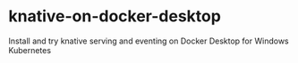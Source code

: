 # knative-on-docker-desktop
 Install and try knative serving and eventing on Docker Desktop for Windows Kubernetes
